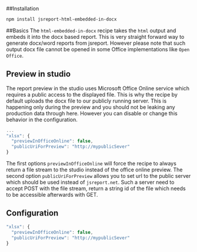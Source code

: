 
##Installation
```bash
npm install jsreport-html-embedded-in-docx
```

##Basics
The `html-embedded-in-docx` recipe takes the `html` output and embeds it into the docx based report. This is very straight forward way to generate docx/word reports from jsreport. However please note that such output docx file cannot be opened in some Office implementations like `Open Office`. 

## Preview in studio
The report preview in the studio uses Microsoft Office Online service which requires a public access to the displayed file. This is why the recipe by default uploads the docx file to our publicly running server. This is happening only during the preview and you should not be leaking any production data through here. However you can disable or change this behavior in the configuration.

```js
...
"xlsx": {
  "previewInOfficeOnline": false,
  "publicUriForPreview": "http://mypublicSever"
}
```

The first options `previewInOfficeOnline` will force the recipe to always return a file stream to the studio instead of the office online preview.  The second option `publicUriForPreview` allows you to set url to the public server which should be used instead of `jsreport.net`. Such a server need to accept POST with the file stream, return a string id of the file which needs to be accessible afterwards with GET.

## Configuration

```js
"xlsx": {
  "previewInOfficeOnline": false,
  "publicUriForPreview": "http://mypublicSever"
}
```
